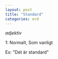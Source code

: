 ```yaml
---
layout: post
title: "Standard"
categories: ord
---
```


*adjektiv*

1: Normalt, Som vanligt

Ex: "Det är standard"





